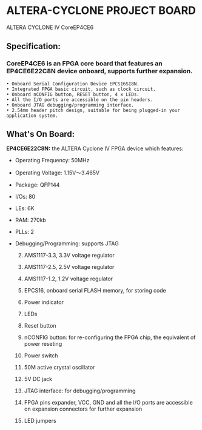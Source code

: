 # ALTERA-CYCLONE PROJECT BOARD
ALTERA CYCLONE IV CoreEP4CE6 
## Specification:
### CoreEP4CE6 is an FPGA core board that features an EP4CE6E22C8N device onboard, supports further expansion.

    • Onboard Serial Configuration Device EPCS16SI8N.
    • Integrated FPGA basic circuit, such as clock circuit.
    • Onboard nCONFIG button, RESET button, 4 x LEDs.
    • All the I/O ports are accessible on the pin headers.
    • Onboard JTAG debugging/programming interface.
    • 2.54mm header pitch design, suitable for being plugged-in your application system.
## What's On Board:

**EP4CE6E22C8N:** the ALTERA Cyclone IV FPGA device which features:
* Operating Frequency: 50MHz
* Operating Voltage: 1.15V～3.465V
* Package: QFP144
* I/Os: 80
* LEs: 6K
* RAM: 270kb
* PLLs: 2
* Debugging/Programming: supports JTAG

    2. AMS1117-3.3, 3.3V voltage regulator
    3. AMS1117-2.5, 2.5V voltage regulator
    4. AMS1117-1.2, 1.2V voltage regulator
    5. EPCS16, onboard serial FLASH memory, for storing code
    6. Power indicator
    7. LEDs
    8. Reset button
    9. nCONFIG button: for re-configuring the FPGA chip, the equivalent of power reseting
    10. Power switch
    11. 50M active crystal oscillator

    12. 5V DC jack
    13. JTAG interface: for debugging/programming
    14. FPGA pins expander, VCC, GND and all the I/O ports are accessible on expansion connectors for further expansion
    15. LED jumpers


